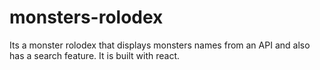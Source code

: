 # monsters-rolodex
Its a monster rolodex that displays monsters names from an API and also has a search feature. It is built with react.
